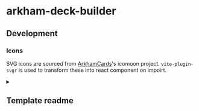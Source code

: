 # arkham-deck-builder

## Development

### Icons

SVG icons are sourced from [ArkhamCards](https://github.com/zzorba/ArkhamCards/blob/master/assets/icomoon/project.json)'s icomoon project. `vite-plugin-svgr` is used to transform these into react component on impoirt.

<details>
  <summary><h2>Template readme</h2></summary>

# vite-react-ts-template

> extended version of [vite](https://vitejs.dev/)'s official `react-ts` template.

additional features:

- [eslint](https://eslint.org/) for linting.
- [vitest](https://vitest.dev/) + [testing-library](https://testing-library.com/) for testing.
- [prettier](https://prettier.io/) + [lint-staged](https://github.com/okonet/lint-staged) hook for code formatting.
- [github actions](https://github.com/features/actions) for continuous integration.
- [browserslist](https://github.com/browserslist/browserslist) + [autoprefixer](https://github.com/postcss/autoprefixer).

## Install

```sh
# install dependencies.
npm i
```

## Develop

```sh
npm run dev
```

## Build

```sh
npm run build
```

## Test

```sh
npm test

# run vitest in watch mode.
npm run test:watch

# collect coverage.
npm run test:coverage
```

## Lint

```sh
npm run lint
```

## Format

```sh
npm run fmt
```

Prettier will be run automatically on commit via [lint-staged](https://github.com/okonet/lint-staged).

## Preview

Serves the content of `./dist` over a local http server.

```sh
npm run preview
```

</details>
